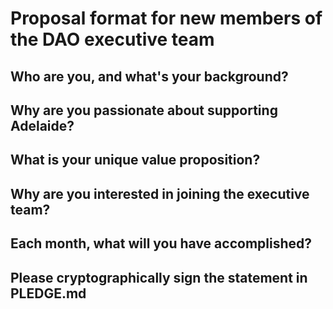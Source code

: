 
# Proposal format for new members of the DAO executive team

## Who are you, and what's your background?

## Why are you passionate about supporting Adelaide?

## What is your unique value proposition?

## Why are you interested in joining the executive team?

## Each month, what will you have accomplished?

## Please cryptographically sign the statement in PLEDGE.md
